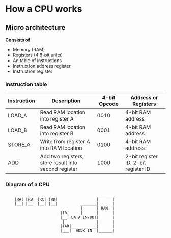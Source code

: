 # How a CPU works

## Micro architecture

**Consists of**
- Memory (RAM)
- Registers (4 8-bit units)
- An table of instructions
- Instruction address register
- Instruction register

### Instruction table

| Instruction | Description                                          | 4-bit Opcode | Address or Registers                 |
|-------------|------------------------------------------------------|--------------|--------------------------------------|
| LOAD\_A     | Read RAM location into register A                    | 0010         | 4-bit RAM address                    |
| LOAD\_B     | Read RAM location into register B                    | 0001         | 4-bit RAM address                    |
| STORE\_A    | Write from register A into RAM location              | 0100         | 4-bit RAM address                    |
| ADD         | Add two registers, store result into second register | 1000         | 2-bit register ID, 2-bit register ID |


### Diagram of a CPU


```                       
                                        ________
    |RA| |RB| |RC| |RD|                 |      |
    |__| |__| |__| |__|          _______|      |
                                 |      | RAM  |
                        |IR|_____|      |      |
                        |__| DATA IN/OUT|      |
                         |              |      |
                        |IAR|___________|      |
                        |___|  ADDR IN  |______|
        
```


